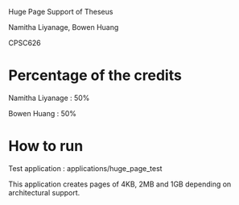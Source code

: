 Huge Page Support of Theseus 

Namitha Liyanage, Bowen Huang

CPSC626

# Percentage of the credits

Namitha Liyanage :  50%

Bowen Huang :  50%

# How to run

Test application : applications/huge_page_test

This application creates pages of 4KB, 2MB and 1GB depending on architectural support.
